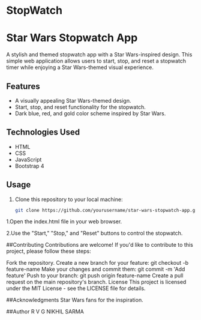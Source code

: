 # StopWatch
# Star Wars Stopwatch App

A stylish and themed stopwatch app with a Star Wars-inspired design. This simple web application allows users to start, stop, and reset a stopwatch timer while enjoying a Star Wars-themed visual experience.


## Features

- A visually appealing Star Wars-themed design.
- Start, stop, and reset functionality for the stopwatch.
- Dark blue, red, and gold color scheme inspired by Star Wars.

## Technologies Used

- HTML
- CSS
- JavaScript
- Bootstrap 4

## Usage

1. Clone this repository to your local machine:

   ```bash
   git clone https://github.com/yourusername/star-wars-stopwatch-app.git

1.Open the index.html file in your web browser.

2.Use the "Start," "Stop," and "Reset" buttons to control the stopwatch.

##Contributing
Contributions are welcome! If you'd like to contribute to this project, please follow these steps:

Fork the repository.
Create a new branch for your feature: git checkout -b feature-name
Make your changes and commit them: git commit -m 'Add feature'
Push to your branch: git push origin feature-name
Create a pull request on the main repository's branch.
License
This project is licensed under the MIT License - see the LICENSE file for details.

##Acknowledgments
Star Wars fans for the inspiration.

##Author
R V G NIKHIL SARMA
